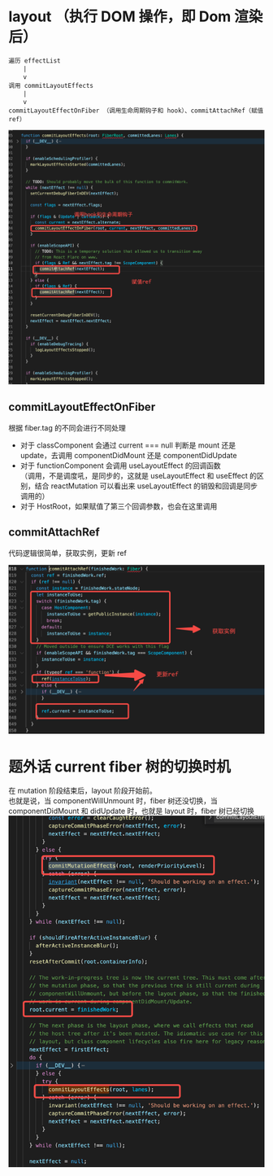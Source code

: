 # layout （执行 DOM 操作，即 Dom 渲染后）

```
遍历 effectList
    |
    v
调用 commitLayoutEffects
    |
    v
commitLayoutEffectOnFiber （调用生命周期钩子和 hook）、commitAttachRef（赋值 ref）
```

![reactLayout__2021-09-27-16-35-40](/studyNotes/attachments/reactLayout__2021-09-27-16-35-40.png)

## commitLayoutEffectOnFiber

根据 fiber.tag 的不同会进行不同处理

- 对于 classComponent 会通过 current === null 判断是 mount 还是 update，去调用 componentDidMount 还是 componentDidUpdate
- 对于 functionComponent 会调用 useLayoutEffect 的回调函数  
  （调用，不是调度吼，是同步的，这就是 useLayoutEffect 和 useEffect 的区别，结合 reactMutation 可以看出来 useLayoutEffect 的销毁和回调是同步调用的）
- 对于 HostRoot，如果赋值了第三个回调参数，也会在这里调用

## commitAttachRef

代码逻辑很简单，获取实例，更新 ref

![reactLayout__2021-09-27-16-52-48](/studyNotes/attachments/reactLayout__2021-09-27-16-52-48.png)

# 题外话 current fiber 树的切换时机

在 mutation 阶段结束后，layout 阶段开始前。  
也就是说，当 componentWillUnmount 时，fiber 树还没切换，当 componentDidMount 和 didUpdate 时，也就是 layout 时，fiber 树已经切换  
![reactLayout__2021-09-27-16-40-44](/studyNotes/attachments/reactLayout__2021-09-27-16-40-44.png)
